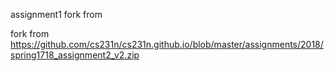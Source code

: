 

assignment1 fork from 


fork from https://github.com/cs231n/cs231n.github.io/blob/master/assignments/2018/spring1718_assignment2_v2.zip
